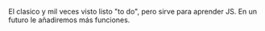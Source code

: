 El clasico y mil veces visto listo "to do", pero sirve para aprender JS. En un futuro le añadiremos más funciones.
